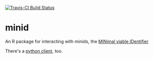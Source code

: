 [![Travis-CI Build Status](https://travis-ci.org/bheavner/minid.svg?branch=master)](https://travis-ci.org/bheavner/minid)
# minid
An R package for interacting with minids, the [MINimal viable IDentifier](http://minid.bd2k.org/)

There's a [python client](https://github.com/fair-research/minid), too.
